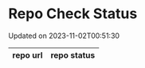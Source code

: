 # Repo Check Status

Updated on 2023-11-02T00:51:30

| repo url | repo status |
| -------- | -------- | 
